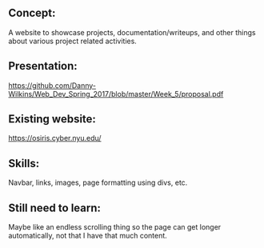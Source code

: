 <h2>Concept:</h2> 

A website to showcase projects, documentation/writeups, and other things about various project related activities. 

<h2>Presentation: </h2>

https://github.com/Danny-Wilkins/Web_Dev_Spring_2017/blob/master/Week_5/proposal.pdf

<h2>Existing website: </h2>

https://osiris.cyber.nyu.edu/

<h2>Skills: </h2>

Navbar, links, images, page formatting using divs, etc. 

<h2>Still need to learn: </h2>

Maybe like an endless scrolling thing so the page can get longer automatically, not that I have that much content.
